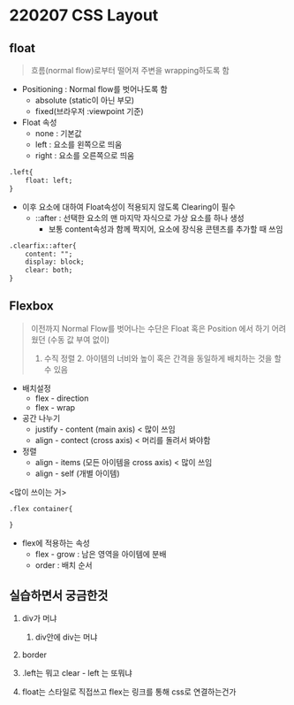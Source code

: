 # 220207 CSS Layout

## float  

> 흐름(normal flow)로부터 떨어져 주변을 wrapping하도록 함

- Positioning : Normal flow를 벗어나도록 함
  - absolute (static이 아닌 부모)
  - fixed(브라우저 :viewpoint 기준)
- Float 속성
  - none : 기본값
  - left : 요소를 왼쪽으로 띄움
  - right : 요소를 오른쪽으로 띄움

```html
.left{
	float: left;
}
```

- 이후 요소에 대하여 Float속성이 적용되지 않도록 Clearing이 필수
  - ::after : 선택한 요소의 맨 마지막 자식으로 가상 요소를 하나 생성
    - 보통 content속성과 함께 짝지어, 요소에 장식용 콘텐츠를 추가할 때 쓰임

```html
.clearfix::after{
	content: "";
	display: block;
	clear: both;
}
```



## Flexbox

>  이전까지 Normal Flow를 벗어나는 수단은 Float 혹은 Position 에서 하기 어려웠던 (수동 값 부여 없이) 
>
> 1. 수직 정렬 2. 아이템의 너비와 높이 혹은 간격을 동일하게 배치하는 것을 할 수 있음

- 배치설정
  - flex - direction
  - flex - wrap
- 공간 나누기
  - justify - content (main axis) < 많이 쓰임
  - align - contect (cross axis)  < 머리를 돌려서 봐야함
- 정렬
  - align - items (모든 아이템을 cross axis) < 많이 쓰임
  - align - self (개별 아이템)

<많이 쓰이는 거>

```html
.flex container{

}
```

- flex에 적용하는 속성
  - flex - grow : 남은 영역을 아이템에 분배
  - order : 배치 순서



## 실습하면서 궁금한것

1. div가 머냐

   1. div안에 div는 머냐

2. border

   <style>
       border 은 머냐
   </style>

3. .left는 뭐고 clear - left 는 또뭐냐

   <style>
       /*기본적으로 right가 되어있나? 아래를 쓰면 요소를 왼쪽으로 띄워짐*/
   	.left{
   		float: left;
   	}
       .clear-left {
     		clear: left;
   	}
   </style>

4. float는 스타일로 직접쓰고 flex는 링크를 통해 css로 연결하는건가